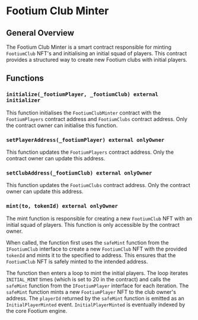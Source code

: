 # Footium Club Minter

## General Overview

The Footium Club Minter is a smart contract responsible for minting
`FootiumClub` NFT's and initialising an initial squad of players. This contract
provides a structured way to create new Footium clubs with initial players.

## Functions

### `initialize(_footiumPlayer, _footiumClub) external initializer`

This function initialises the `FootiumClubMinter` contract with the
`FootiumPlayers` contract address and `FootiumClubs` contract address. Only the
contract owner can initialise this function.

### `setPlayerAddress(_footiumPlayer) external onlyOwner`

This function updates the `FootiumPlayers` contract address. Only the contract
owner can update this address.

### `setClubAddress(_footiumClub) external onlyOwner`

This function updates the `FootiumClubs` contract address. Only the contract
owner can update this address.

### `mint(to, tokenId) external onlyOwner`

The mint function is responsible for creating a new `FootiumClub` NFT with an
initial squad of players. This function is only accessible by the contract
owner.

When called, the function first uses the `safeMint` function from the
`IFootiumClub` interface to create a new `FootiumClub` NFT with the provided
`tokenId` and mints it to the specified to address. This ensures that the
`FootiumClub` NFT is safely minted to the intended address.

The function then enters a loop to mint the initial players. The loop iterates
`INITIAL_MINT` times (which is set to 20 in the contract) and calls the `safeMint`
function from the `IFootiumPlayer` interface for each iteration. The `safeMint`
function mints a new `FootiumPlayer` NFT to the club owner's address.
The `playerId` returned by the `safeMint` function is emitted as an
`InitialPlayerMinted` event. `InitialPlayerMinted` is eventually indexed by the
core Footium engine.
